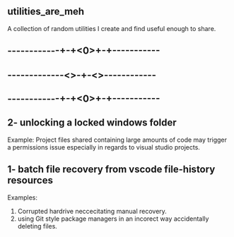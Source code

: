 
## utilities_are_meh

A collection of random utilities I create and find useful enough to share.
##
## ------------+-+<0>+-+-----------
## -------------<>-+-<>------------
## ------------+-+<0>+-+-----------
##

## 2- unlocking a locked windows folder

Example: Project files shared containing large amounts of code may trigger a permissions issue especially in regards to visual studio projects.


## 1- batch file recovery from vscode file-history resources

Examples:
1. Corrupted hardrive neccecitating manual recovery.
2. using Git style package managers in an incorect way accidentally deleting files. 
